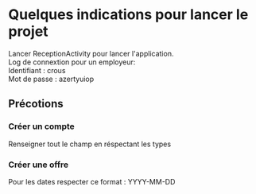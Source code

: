 # Quelques indications pour lancer le projet 

Lancer ReceptionActivity pour lancer l'application.  
Log de connextion pour un employeur:  
Identifiant : crous  
Mot de passe : azertyuiop

## Précotions  
### Créer un compte  
Renseigner tout le champ en réspectant les types  
### Créer une offre  
Pour les dates respecter ce format : YYYY-MM-DD
